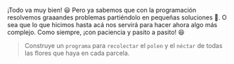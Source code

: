 <gs-attire attire-url="https://raw.githubusercontent.com/MumukiProject/mumuki-guia-gobstones-practica-repeticion-simple-kids/master/assets/attires/config.json"></gs-attire>
<gs-toolbox toolbox-url="https://raw.githubusercontent.com/MumukiProject/mumuki-guia-gobstones-practica-repeticion-simple-kids/master/assets/toolbox_1553783444661.xml"></gs-toolbox>

¡Todo va muy bien! :smiley: Pero ya sabemos que con la programación resolvemos graaandes problemas partiéndolo en pequeñas soluciones :wrench:. O sea que lo que hicimos hasta acá nos servirá para hacer ahora algo más complejo. Como siempre, ¡con paciencia y pasito a pasito! :satisfied:

> Construye un `programa` para `recolectar` el `polen` y el `néctar` de todas las flores que haya en cada parcela. 
